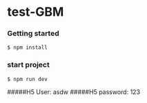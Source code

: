 # test-GBM

### Getting started
`$ npm install`

### start project
`$ npm run dev`

#####H5 User: 
asdw
#####H5 password:
123
